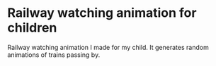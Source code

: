 # Railway watching animation for children

Railway watching animation I made for my child. It generates random animations of trains passing by. 